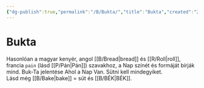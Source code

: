 ```yaml
---
{"dg-publish":true,"permalink":"/B/Bukta/","title":"Bukta","created":"2023-12-15T01:19","updated":"2024-10-25T15:19"}
---
```



# Bukta

Hasonlóan a magyar kenyér, angol [[B/Bread\|bread]] és [[R/Roll\|roll]], francia `pain` (lásd [[P/Pán\|Pán]]) szavakhoz, a Nap színét és formáját bírják mind. Buk-Ta jelentése Ahol a Nap Van. Sütni kell mindegyiket.  
Lásd még [[B/Bake\|bake]] = süt és [[B/BÉK\|BÉK]].  